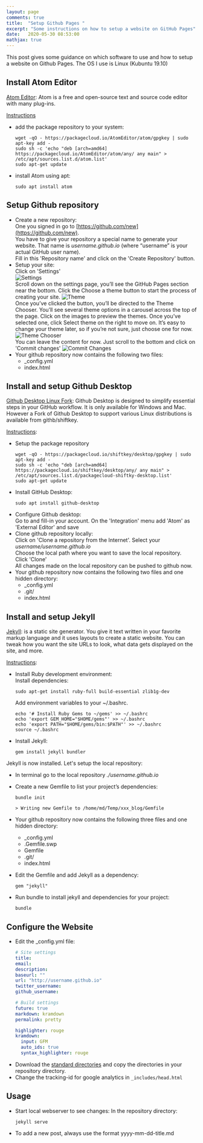 ```yaml
---
layout: page
comments: true
title:  "Setup Github Pages "
excerpt: "Some instructions on how to setup a website on GitHub Pages"
date:   2020-05-30 08:53:00
mathjax: true
---
```


This post gives some guidance on which software to use and how to setup a website on Github Pages.
The OS I use is Linux (Kubuntu 19.10)

## Install Atom Editor
[Atom Editor](https://atom.io/): Atom is a free and open-source text and source code editor with many plug-ins.

[Instructions](https://flight-manual.atom.io/getting-started/sections/installing-atom/)
- add the package repository to your system:
  ```
  wget -qO - https://packagecloud.io/AtomEditor/atom/gpgkey | sudo apt-key add -
  sudo sh -c 'echo "deb [arch=amd64] https://packagecloud.io/AtomEditor/atom/any/ any main" > /etc/apt/sources.list.d/atom.list'
  sudo apt-get update
  ```
- install Atom using apt:
  ```
  sudo apt install atom
  ```

## Setup Github repository
- Create a new repository:  
  One you signed in go to [https://github.com/new](https://github.com/new).   
  You have to give your repository a special name to generate your website. That name is *username.github.io* (where “username” is your actual GitHub user name).  
  Fill in this 'Repository name' and click on the 'Create Repository' button.
- Setup your site:   
  Click on 'Settings'   
  ![Settings](/assets/2020-05-30-setup-github-pages/github_settings.png "Settings")   
  Scroll down on the settings page, you’ll see the GitHub Pages section near the bottom. Click the Choose a theme button to start the process of creating your site.
  ![Theme](/assets/2020-05-30-setup-github-pages/github_theme.png 'Theme')   
  Once you’ve clicked the button, you’ll be directed to the Theme Chooser. You’ll see several theme options in a carousel across the top of the page. Click on the images to preview the themes. Once you’ve selected one, click Select theme on the right to move on. It’s easy to change your theme later, so if you’re not sure, just choose one for now.   
  ![Theme Chooser](/assets/2020-05-30-setup-github-pages/github_theme_chooser.png 'Theme Chooser')   
  You can leave the content for now. Just scroll to the bottom and click on 'Commit changes'
  ![Commit Changes](/assets/2020-05-30-setup-github-pages/github_commit.png 'Commit Changes')  
- Your github repository now contains the following two files:
  - _config.yml
  - index.html

## Install and setup Github Desktop
[Github Desktop Linux Fork](https://github.com/shiftkey/desktop): Github Desktop is designed to simplify essential steps in your GitHub workflow. It is only available for Windows and Mac. However a Fork of Github Desktop to support various Linux distributions is available from githb/shiftkey.   

[Instructions](https://github.com/shiftkey/desktop):
- Setup the package repository
  ```
  wget -qO - https://packagecloud.io/shiftkey/desktop/gpgkey | sudo apt-key add -
  sudo sh -c 'echo "deb [arch=amd64] https://packagecloud.io/shiftkey/desktop/any/ any main" > /etc/apt/sources.list.d/packagecloud-shiftky-desktop.list'
  sudo apt-get update
  ```
- Install GitHub Desktop:
  ```
  sudo apt install github-desktop
  ```
- Configure Github desktop:   
  Go to <File> <Options> and fill-in your account. On the 'Integration' menu add 'Atom' as 'External Editor' and save
- Clone github repository locally:   
  Click on 'Clone a repository from the Internet'. Select your *username/username.github.io*   
  Choose the local path where you want to save the local repository.   
  Click 'Clone'    
  All changes made on the local repository can be pushed to github now.
- Your github repository now contains the following two files and one hidden directory:
  - _config.yml
  - .git/
  - index.html

## Install and setup Jekyll
[Jekyll](jekyllrb.com): is a static site generator. You give it text written in your favorite markup language and it uses layouts to create a static website. You can tweak how you want the site URLs to look, what data gets displayed on the site, and more.     

[Instructions](https://jekyllrb.com/docs/):   
- Install Ruby development environment:  
  Install dependencies:  
  ```
  sudo apt-get install ruby-full build-essential zlib1g-dev
  ```
  Add environment variables to your ~/.bashrc.
  ```
  echo '# Install Ruby Gems to ~/gems' >> ~/.bashrc
  echo 'export GEM_HOME="$HOME/gems"' >> ~/.bashrc
  echo 'export PATH="$HOME/gems/bin:$PATH"' >> ~/.bashrc
  source ~/.bashrc
  ```
- Install Jekyll:
  ```
  gem install jekyll bundler
  ```   

Jekyll is now installed. Let's setup the local repository:
- In terminal go to the local repository *./username.github.io*
- Create a new Gemfile to list your project’s dependencies:
  ```
  bundle init
  ```
  ```> Writing new Gemfile to /home/md/Temp/xxx_blog/Gemfile```
- Your github repository now contains the following three files and one hidden directory:
  - _config.yml
  - .Gemfile.swp
  - Gemfile
  - .git/
  - index.html

- Edit the Gemfile and add Jekyll as a dependency:
  ```
  gem "jekyll"
  ```

- Run bundle to install jekyll and dependencies for your project:
  ```
  bundle
  ```

## Configure the Website
- Edit the _config.yml file:   
  ```yml
  # Site settings
  title:
  email:
  description:
  baseurl: ""
  url: "http://username.github.io"
  twitter_username:
  github_username:  

  # Build settings
  future: true
  markdown: kramdown
  permalink: pretty

  highlighter: rouge
  kramdown:
    input: GFM
    auto_ids: true
    syntax_highlighter: rouge
  ```
- Download the [standard directories](/assets/2020-05-30-setup-github-pages/standard_directories.zip) and copy the directories in your repository directory.
- Change the tracking-id for google analytics in `_includes/head.html`

## Usage
- Start local webserver to see changes:
  In the repository directory:
  ```
  jekyll serve
  ```
- To add a new post, always use the format yyyy-mm-dd-title.md
